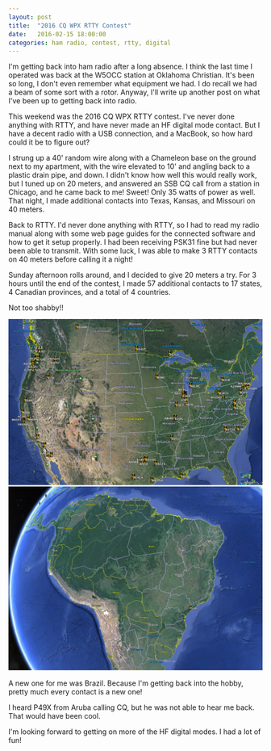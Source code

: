 ```yaml
---
layout: post
title:  "2016 CQ WPX RTTY Contest"
date:   2016-02-15 18:00:00
categories: ham radio, contest, rtty, digital
---
```


I'm getting back into ham radio after a long absence. I think the last time I operated was back at the 
W5OCC station at Oklahoma Christian. It's been so long, I don't even remember what equipment we had. 
I do recall we had a beam of some sort with a rotor. Anyway, I'll write up another post on what I've 
been up to getting back into radio.
<!-- 
I'm currently in an apartment on the bottom floor, and that doesn't lend itself to a very good antenna. 
I tried the MFJ hamsticks, and couldn't hear much. I did hear a couple local CW operators, and I emailed 
them letting them know I heard them. I've heard a few local folks on SSB/Phone as well. I heard a few 
hams from the region, one barely from Santa Fe, NM, another in Denver. 

I ended up striking up a conversation with a local ham, John. After a few exchanges, he said he had some 
antenna gear he could donate to me if I wanted. So we setup a time on a sunny Saturday afternoon.
-->

This weekend was the 2016 CQ WPX RTTY contest. I've never done anything with RTTY, and have never made an 
HF digital mode contact. But I have a decent radio with a USB connection, and a MacBook, so how hard could 
it be to figure out?

I strung up a 40' random wire along with a Chameleon base on the ground next to my apartment, with the 
wire elevated to 10' and angling back to a plastic drain pipe, and down. I didn't know how well this would 
really work, but I tuned up on 20 meters, and answered an SSB CQ call from a station in Chicago, and he 
came back to me! Sweet! Only 35 watts of power as well. That night, I made additional contacts into Texas, 
Kansas, and Missouri on 40 meters.

Back to RTTY. I'd never done anything with RTTY, so I had to read my radio manual along with some web 
page guides for the connected software and how to get it setup properly. I had been receiving PSK31 fine 
but had never been able to transmit. With some luck, I was able to make 3 RTTY contacts on 40 meters 
before calling it a night!

Sunday afternoon rolls around, and I decided to give 20 meters a try. For 3 hours until the end of the 
contest, I made 57 additional contacts to 17 states, 4 Canadian provinces, and a total of 4 countries.

Not too shabby!!

![North American Stations Worked](/assets/2016-02-15-cq-wpx-rtty-2016-1.jpg)
![South American Stations Worked](/assets/2016-02-15-cq-wpx-rtty-2016-2.jpg)

A new one for me was Brazil. Because I'm getting back into the hobby, pretty much every contact is a 
new one!

I heard P49X from Aruba calling CQ, but he was not able to hear me back. That would have been cool.

I'm looking forward to getting on more of the HF digital modes. I had a lot of fun!

